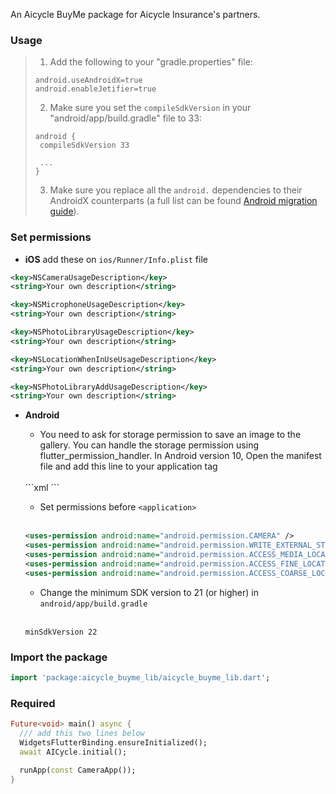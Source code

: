 
An Aicycle BuyMe package for Aicycle Insurance's partners.

### Usage

>
>1. Add the following to your "gradle.properties" file:
>
>```
>android.useAndroidX=true
>android.enableJetifier=true
>```
>2. Make sure you set the `compileSdkVersion` in your "android/app/build.gradle" file to 33:
>
>```
>android {
>  compileSdkVersion 33
>
>  ...
>}
>```
>3. Make sure you replace all the `android.` dependencies to their AndroidX counterparts (a full list can be found [Android migration guide](https://developer.android.com/jetpack/androidx/migrate)).

### Set permissions
   - **iOS** add these on ```ios/Runner/Info.plist``` file

```xml
<key>NSCameraUsageDescription</key>
<string>Your own description</string>

<key>NSMicrophoneUsageDescription</key>
<string>Your own description</string>

<key>NSPhotoLibraryUsageDescription</key>
<string>Your own description</string>

<key>NSLocationWhenInUseUsageDescription</key>
<string>Your own description</string>

<key>NSPhotoLibraryAddUsageDescription</key>
<string>Your own description</string>
```

  - **Android**
    - You need to ask for storage permission to save an image to the gallery. You can handle the storage permission using flutter_permission_handler. In Android version 10, Open the manifest file and add this line to your application tag
    <br />
    ```xml
    <application android:requestLegacyExternalStorage="true" .....>
    ```
    
    - Set permissions before ```<application>```
    <br />

    ```xml
    <uses-permission android:name="android.permission.CAMERA" />
    <uses-permission android:name="android.permission.WRITE_EXTERNAL_STORAGE" />
    <uses-permission android:name="android.permission.ACCESS_MEDIA_LOCATION" />
    <uses-permission android:name="android.permission.ACCESS_FINE_LOCATION" />
    <uses-permission android:name="android.permission.ACCESS_COARSE_LOCATION" />
    ```

    - Change the minimum SDK version to 21 (or higher) in ```android/app/build.gradle```
    <br />

    ```
    minSdkVersion 22
    ```
### Import the package
```dart
import 'package:aicycle_buyme_lib/aicycle_buyme_lib.dart';
```

### Required
```dart
Future<void> main() async {
  /// add this two lines below
  WidgetsFlutterBinding.ensureInitialized();
  await AICycle.initial();

  runApp(const CameraApp());
}
```